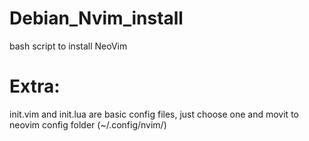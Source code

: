 # Debian_Nvim_install
bash script to install NeoVim


# Extra:
init.vim and init.lua are basic config files, just choose one and movit to neovim config folder (~/.config/nvim/)

